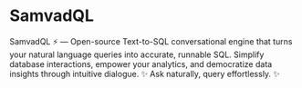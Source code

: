 # SamvadQL
SamvadQL ⚡️ — Open-source Text-to-SQL conversational engine that turns your natural language queries into accurate, runnable SQL. Simplify database interactions, empower your analytics, and democratize data insights through intuitive dialogue.  ✨ Ask naturally, query effortlessly. ✨
